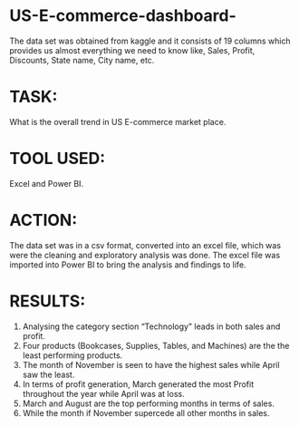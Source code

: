 # US-E-commerce-dashboard-
The data set was obtained from kaggle and it consists of 19 columns which provides us almost everything we need to know like, Sales, Profit, Discounts, State name, City name, etc.

# TASK: 
What is the overall trend in US E-commerce market place.

# TOOL USED: 
Excel and Power BI.

# ACTION: 
The data set was in a csv format, converted into an excel file, which was were the cleaning and exploratory analysis was done. The excel file was imported into Power BI to bring the analysis and findings to life.

# RESULTS:
1) Analysing the category section “Technology" leads in both sales and profit.
2) Four products (Bookcases, Supplies, Tables, and Machines) are the the least performing products.
3) The month of November is seen to have the highest sales while April saw the least.
4) In terms of profit generation, March generated the most Profit throughout the year while April was at loss.
5) March and August are the top performing months in terms of sales.
6) While the month if November supercede all other months in sales.






